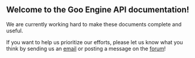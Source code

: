 ## Welcome to the Goo Engine API documentation!

We are currently working hard to make these documents complete and useful.

If you want to help us prioritize our efforts, please let us know what you think by sending us an [email](mailto:support@gootechnologies.com) or posting a message on the [forum](http://www.gootechnologies.com/community/)!
